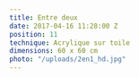 ```yaml
---
title: Entre deux
date: 2017-04-16 11:28:00 Z
position: 11
technique: Acrylique sur toile
dimensions: 60 x 60 cm
photo: "/uploads/2en1_hd.jpg"
---
```


